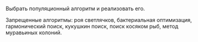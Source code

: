 Выбрать популяционный алгоритм и реализовать его.

Запрещенные алгоритмы: роя светлячков, бактериальная оптимизация, гармонический поиск, кукушкин поиск, поиск косяком
рыб, метод муравьиных колоний.